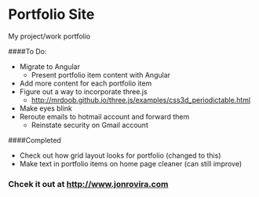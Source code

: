 # Portfolio Site

My project/work portfolio

####To Do:
* Migrate to Angular
	* Present portfolio item content with Angular
* Add more content for each portfolio item
* Figure out a way to incorporate three.js
	* http://mrdoob.github.io/three.js/examples/css3d_periodictable.html
* Make eyes blink
* Reroute emails to hotmail account and forward them
	* Reinstate security on Gmail account



####Completed
* Check out how grid layout looks for portfolio (changed to this)
* Make text in portfolio items on home page cleaner (can still improve)

### Chcek it out at http://www.jonrovira.com